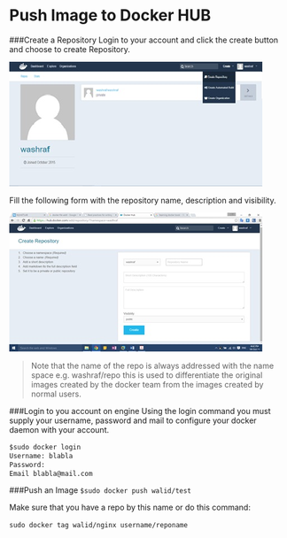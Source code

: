 # Push Image to Docker HUB

###Create a Repository
Login to your account and click the create button and choose to create Repository.

![](HUB_Click_Create.jpg)

Fill the following form with the repository name, description and visibility.

![](HUB_Fill_Form.jpg)
 
>Note that the name of the repo is always addressed with the name space e.g. washraf/repo this is used to differentiate the original images created by the docker team from the images created by normal users.

###Login to you account on engine
Using the login command you must supply your username, password and mail to configure your docker daemon with your account.

    $sudo docker login
    Username: blabla
    Password:
    Email blabla@mail.com

###Push an Image
```$sudo docker push walid/test```

Make sure that you have a repo by this name or do this command: 

```sudo docker tag walid/nginx username/reponame```
